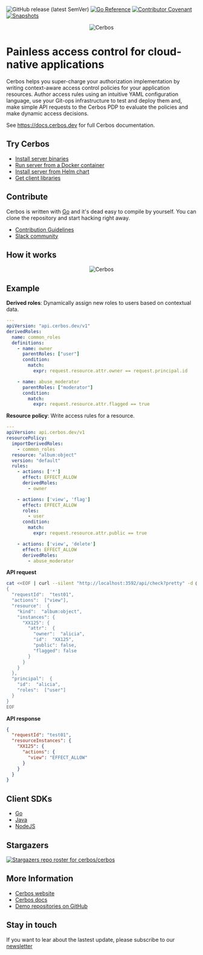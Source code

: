 ![GitHub release (latest SemVer)](https://img.shields.io/github/v/release/cerbos/cerbos?color=green&logo=github&sort=semver) [![Go Reference](https://pkg.go.dev/badge/github.com/cerbos/cerbos/client.svg)](https://pkg.go.dev/github.com/cerbos/cerbos/client)  [![Contributor Covenant](https://img.shields.io/badge/Contributor%20Covenant-2.0-4baaaa.svg)](CODE_OF_CONDUCT.md)  [![Snapshots](https://github.com/cerbos/cerbos/actions/workflows/snaphot.yaml/badge.svg)](https://github.com/cerbos/cerbos/actions/workflows/snaphot.yaml)
 
<p align="center">
  <img src="https://github.com/cerbos/cerbos/blob/main/docs/supplemental-ui/logo.png?raw=true" alt="Cerbos"/>
</p>

Painless access control for cloud-native applications
========================================================

Cerbos helps you super-charge your authorization implementation by writing context-aware access control policies for your application resources. Author access rules using an intuitive YAML configuration language, use your Git-ops infrastructure to test and deploy them and, make simple API requests to the Cerbos PDP to evaluate the policies and make dynamic access decisions.

See https://docs.cerbos.dev for full Cerbos documentation.

Try Cerbos
------------

* [Install server binaries](https://docs.cerbos.dev/cerbos/latest/installation/binary.html)
* [Run server from a Docker container](https://docs.cerbos.dev/cerbos/latest/installation/container.html)
* [Install server from Helm chart](https://docs.cerbos.dev/cerbos/latest/installation/helm.html)
* [Get client libraries](#client-sdks)

Contribute
------------

Cerbos is written with [Go](https://go.dev) and it's dead easy to compile by yourself. You can clone the repository and start hacking right away.
* [Contribution Guidelines](CONTRIBUTING.md)
* [Slack community](http://go.cerbos.io/slack)

How it works
------------

<p align="center">
  <img src="https://github.com/cerbos/cerbos/blob/main/docs/modules/ROOT/assets/images/how_cerbos_works.png?raw=true" alt="Cerbos"/>
</p>


Example
------

**Derived roles**: Dynamically assign new roles to users based on contextual data.

```yaml
---
apiVersion: "api.cerbos.dev/v1"
derivedRoles:
  name: common_roles
  definitions:
    - name: owner
      parentRoles: ["user"]
      condition:
        match:
          expr: request.resource.attr.owner == request.principal.id

    - name: abuse_moderator
      parentRoles: ["moderator"]
      condition:
        match:
          expr: request.resource.attr.flagged == true
```

**Resource policy**: Write access rules for a resource.

```yaml
---
apiVersion: api.cerbos.dev/v1
resourcePolicy:
  importDerivedRoles:
    - common_roles
  resource: "album:object"
  version: "default"
  rules:
    - actions: ['*']
      effect: EFFECT_ALLOW
      derivedRoles:
        - owner

    - actions: ['view', 'flag']
      effect: EFFECT_ALLOW
      roles:
        - user
      condition:
        match:
          expr: request.resource.attr.public == true

    - actions: ['view', 'delete']
      effect: EFFECT_ALLOW
      derivedRoles:
        - abuse_moderator
```

**API request**

```sh
cat <<EOF | curl --silent "http://localhost:3592/api/check?pretty" -d @-
{
  "requestId":  "test01",
  "actions":  ["view"],
  "resource":  {
    "kind":  "album:object",
    "instances": {
      "XX125": {
        "attr":  {
          "owner":  "alicia",
          "id":  "XX125",
          "public": false,
          "flagged": false
        }
      }
    }
  },
  "principal":  {
    "id":  "alicia",
    "roles":  ["user"]
  }
}
EOF
```

**API response**

```json
{
  "requestId": "test01",
  "resourceInstances": {
    "XX125": {
      "actions": {
        "view": "EFFECT_ALLOW"
      }
    }
  }
}
```

Client SDKs
-----------

- [Go](client/README.md)
- [Java](https://github.com/cerbos/cerbos-sdk-java)
- [NodeJS](https://github.com/cerbos/cerbos-sdk-node)


Stargazers
-----------
[![Stargazers repo roster for cerbos/cerbos](https://reporoster.com/stars/cerbos/cerbos)](https://github.com/cerbos/cerbos)


More Information
----------------

* [Cerbos website](https://cerbos.dev)
* [Cerbos docs](https://docs.cerbos.dev)
* [Demo repositories on GitHub](https://github.com/cerbos)

Stay in touch
----------------

If you want to lear about the lastest update, please subscribe to our [newsletter](https://cerbos.dev/subscribe)
